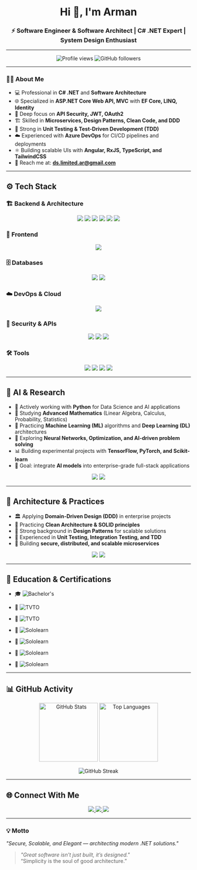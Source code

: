 <!-- Profile README -->

<h1 align="center">Hi 👋, I'm Arman</h1>
<h3 align="center">⚡ Software Engineer & Software Architect | C# .NET Expert | System Design Enthusiast</h3>

---

<p align="center">
  <img src="https://komarev.com/ghpvc/?username=ds-index&label=Profile%20Views&color=0e75b6&style=flat" alt="Profile views" />
  <img src="https://img.shields.io/github/followers/ds-index?label=Followers&style=social" alt="GitHub followers"/>
</p>

---

### 🧑‍💻 About Me
- 💻 Professional in **C# .NET** and **Software Architecture**  
- 🌐 Specialized in **ASP.NET Core Web API, MVC** with **EF Core, LINQ, Identity**  
- 🔐 Deep focus on **API Security, JWT, OAuth2**  
- 🏗️ Skilled in **Microservices, Design Patterns, Clean Code, and DDD**  
- 🧪 Strong in **Unit Testing & Test-Driven Development (TDD)**  
- ☁️ Experienced with **Azure DevOps** for CI/CD pipelines and deployments  
- ⚛️ Building scalable UIs with **Angular, RxJS, TypeScript, and TailwindCSS**  
- 📧 Reach me at: **ds.limited.ar@gmail.com**  

---

## ⚙️ Tech Stack

### 🏗️ Backend & Architecture  
<p align="center">
  <img src="https://skillicons.dev/icons?i=dotnet,cs" />
    <img src="https://img.shields.io/badge/ASP.NET%20Core-512BD4?style=for-the-badge&logo=dotnet&logoColor=white"/>
  <img src="https://img.shields.io/badge/EF%20Core-5C2D91?style=for-the-badge&logo=entityframework&logoColor=white"/>
  <img src="https://img.shields.io/badge/LINQ-0078D4?style=for-the-badge&logo=linq&logoColor=white"/>
  <img src="https://img.shields.io/badge/Identity-512BD4?style=for-the-badge&logo=auth0&logoColor=white"/>
  <img src="https://img.shields.io/badge/API%20Security-000000?style=for-the-badge&logo=security&logoColor=white"/>
</p>

### 🎨 Frontend  
<p align="center">
  <img src="https://skillicons.dev/icons?i=angular,ts,rxjs,tailwind" />
</p>

### 🗄️ Databases  
<p align="center">
  <img src="https://img.shields.io/badge/SQL%20Server-CC2927?style=for-the-badge&logo=microsoftsqlserver&logoColor=white"/>
  <img src="https://skillicons.dev/icons?i=mongodb" />
</p>

### ☁️ DevOps & Cloud  
<p align="center">
  <img src="https://skillicons.dev/icons?i=azure,githubactions,docker" />
</p>

### 🔐 Security & APIs  
<p align="center">
  <img src="https://img.shields.io/badge/API%20Security-0A0A0A?style=for-the-badge&logo=swagger&logoColor=white"/>
  <img src="https://img.shields.io/badge/JWT-000000?style=for-the-badge&logo=jsonwebtokens&logoColor=white"/>
  <img src="https://img.shields.io/badge/OAuth2-4285F4?style=for-the-badge&logo=google&logoColor=white"/>
</p>

### 🛠️ Tools  
<p align="center">
  <img src="https://skillicons.dev/icons?i=git,github,visualstudio" />
  <img src="https://img.shields.io/badge/Postman-FF6C37?style=for-the-badge&logo=postman&logoColor=white"/>
  <img src="https://img.shields.io/badge/Swagger-85EA2D?style=for-the-badge&logo=swagger&logoColor=black"/>
  <img src="https://img.shields.io/badge/SSMS-SQL%20Server%20Management%20Studio-CC2927?style=for-the-badge&logo=microsoftsqlserver&logoColor=white"/>
</p>

---

## 🧠 AI & Research  

- 🐍 Actively working with **Python** for Data Science and AI applications  
- 📘 Studying **Advanced Mathematics** (Linear Algebra, Calculus, Probability, Statistics)  
- 🤖 Practicing **Machine Learning (ML)** algorithms and **Deep Learning (DL)** architectures  
- 🧩 Exploring **Neural Networks, Optimization, and AI-driven problem solving**  
- 📊 Building experimental projects with **TensorFlow, PyTorch, and Scikit-learn**  
- 🎯 Goal: integrate **AI models** into enterprise-grade full-stack applications  

<p align="center">
  <img src="https://skillicons.dev/icons?i=python,tensorflow,pytorch" />
  <img src="https://img.shields.io/badge/ML%20%26%20DL-Advanced%20Learning-blueviolet?style=for-the-badge&logo=ai" />
</p>

---

## 🧠 Architecture & Practices  

- 🏛️ Applying **Domain-Driven Design (DDD)** in enterprise projects  
- 📐 Practicing **Clean Architecture & SOLID principles**  
- 🧩 Strong background in **Design Patterns** for scalable solutions  
- 🧪 Experienced in **Unit Testing, Integration Testing, and TDD**  
- 🚀 Building **secure, distributed, and scalable microservices**  

<p align="center">
  <img src="https://img.shields.io/badge/DDD-Domain%20Driven%20Design-green?style=for-the-badge&logo=architecture"/>
  <img src="https://img.shields.io/badge/Clean%20Code-Elegant-blue?style=for-the-badge&logo=code"/>
</p>

---

## 🏅 Education & Certifications  

- 🎓 ![Bachelor's](https://img.shields.io/badge/Bachelor%20Degree-Computer%20Engineering-2E86C1?style=for-the-badge&logo=graduationcap&logoColor=white)  

- 📜 ![TVTO](https://img.shields.io/badge/TVTO-C%23%20.NET-884EA0?style=for-the-badge&logo=dotnet&logoColor=white)  
- 📜 ![TVTO](https://img.shields.io/badge/TVTO-JavaScript%20%2F%20HTML%20%2F%20CSS-28B463?style=for-the-badge&logo=w3c&logoColor=white)  

- 📜 ![Sololearn](https://img.shields.io/badge/SoloLearn-C%23%20.NET-512BD4?style=for-the-badge&logo=dotnet&logoColor=white)  
- 📜 ![Sololearn](https://img.shields.io/badge/SoloLearn-JavaScript-F39C12?style=for-the-badge&logo=javascript&logoColor=white)  
- 📜 ![Sololearn](https://img.shields.io/badge/SoloLearn-Angular-DD0031?style=for-the-badge&logo=angular&logoColor=white)  
- 📜 ![Sololearn](https://img.shields.io/badge/SoloLearn-Python-3776AB?style=for-the-badge&logo=python&logoColor=white)  

---

## 📊 GitHub Activity  

<p align="center">
  <img src="https://github-readme-stats.vercel.app/api?username=ds-index&show_icons=true&theme=radical" alt="GitHub Stats" height="160"/>
  <img src="https://github-readme-stats.vercel.app/api/top-langs/?username=ds-index&layout=compact&theme=radical" alt="Top Languages" height="160"/>
</p>

<p align="center">
  <img src="https://github-readme-streak-stats.herokuapp.com/?user=ds-index&theme=radical" alt="GitHub Streak"/>
</p>

---

## 🌐 Connect With Me
<p align="center">
  <a href="https://github.com/ds-index" target="_blank">
    <img src="https://img.shields.io/badge/GitHub-100000?style=for-the-badge&logo=github&logoColor=white"/>
  </a>
  <a href="https://www.linkedin.com/in/arman-ds-b3b967291" target="_blank">
    <img src="https://img.shields.io/badge/LinkedIn-0A66C2?style=for-the-badge&logo=linkedin&logoColor=white"/>
  </a>
  <a href="mailto:ds.limited.ar@gmail.com">
    <img src="https://img.shields.io/badge/Email-D14836?style=for-the-badge&logo=gmail&logoColor=white"/>
  </a>
</p>

---

### 💡 Motto
*"Secure, Scalable, and Elegant — architecting modern .NET solutions."*  
> *"Great software isn’t just built, it’s designed."*  
> “Simplicity is the soul of good architecture.”  
